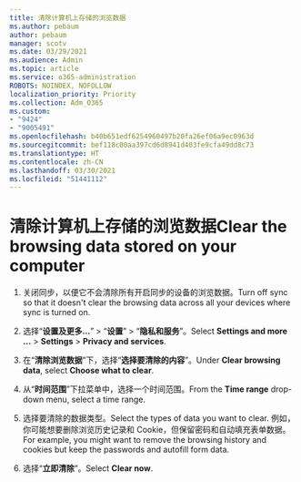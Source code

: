 ```yaml
---
title: 清除计算机上存储的浏览数据
ms.author: pebaum
author: pebaum
manager: scotv
ms.date: 03/29/2021
ms.audience: Admin
ms.topic: article
ms.service: o365-administration
ROBOTS: NOINDEX, NOFOLLOW
localization_priority: Priority
ms.collection: Adm_O365
ms.custom:
- "9424"
- "9005491"
ms.openlocfilehash: b40b651edf6254960497b20fa26ef06a9ec0963d
ms.sourcegitcommit: bef118c00aa397cd6d8941d403fe9cfa49dd8c73
ms.translationtype: HT
ms.contentlocale: zh-CN
ms.lasthandoff: 03/30/2021
ms.locfileid: "51441112"
---
```

# <a name="clear-the-browsing-data-stored-on-your-computer"></a><span data-ttu-id="42b67-102">清除计算机上存储的浏览数据</span><span class="sxs-lookup"><span data-stu-id="42b67-102">Clear the browsing data stored on your computer</span></span>

1. <span data-ttu-id="42b67-103">关闭同步，以便它不会清除所有开启同步的设备的浏览数据。</span><span class="sxs-lookup"><span data-stu-id="42b67-103">Turn off sync so that it doesn't clear the browsing data across all your devices where sync is turned on.</span></span>

1. <span data-ttu-id="42b67-104">选择“**设置及更多...**” > “**设置**” > “**隐私和服务**”。</span><span class="sxs-lookup"><span data-stu-id="42b67-104">Select **Settings and more ...** > **Settings** > **Privacy and services**.</span></span>

1. <span data-ttu-id="42b67-105">在“**清除浏览数据**”下，选择“**选择要清除的内容**”。</span><span class="sxs-lookup"><span data-stu-id="42b67-105">Under **Clear browsing data**, select **Choose what to clear**.</span></span>

1. <span data-ttu-id="42b67-106">从“**时间范围**”下拉菜单中，选择一个时间范围。</span><span class="sxs-lookup"><span data-stu-id="42b67-106">From the **Time range** drop-down menu, select a time range.</span></span>

1. <span data-ttu-id="42b67-107">选择要清除的数据类型。</span><span class="sxs-lookup"><span data-stu-id="42b67-107">Select the types of data you want to clear.</span></span> <span data-ttu-id="42b67-108">例如，你可能想要删除浏览历史记录和 Cookie，但保留密码和自动填充表单数据。</span><span class="sxs-lookup"><span data-stu-id="42b67-108">For example, you might want to remove the browsing history and cookies but keep the passwords and autofill form data.</span></span>

1. <span data-ttu-id="42b67-109">选择“**立即清除**”。</span><span class="sxs-lookup"><span data-stu-id="42b67-109">Select **Clear now**.</span></span>

